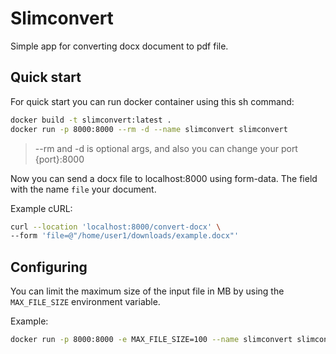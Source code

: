 # Slimconvert

Simple app for converting docx document to pdf file.

## Quick start

For quick start you can run docker container using this sh command:

```sh
docker build -t slimconvert:latest .
docker run -p 8000:8000 --rm -d --name slimconvert slimconvert
```

> --rm and -d is optional args, and also you can change your port {port}:8000

Now you can send a docx file to localhost:8000 using form-data. The field with the name `file` your document.

Example cURL:

```sh
curl --location 'localhost:8000/convert-docx' \
--form 'file=@"/home/user1/downloads/example.docx"'
```

## Configuring

You can limit the maximum size of the input file in MB by using the `MAX_FILE_SIZE` environment variable.

Example:

```sh
docker run -p 8000:8000 -e MAX_FILE_SIZE=100 --name slimconvert slimconvert
```
